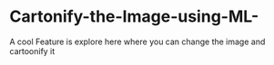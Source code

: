 # Cartonify-the-Image-using-ML-
A cool Feature is explore here where you can change the image and cartoonify it 
